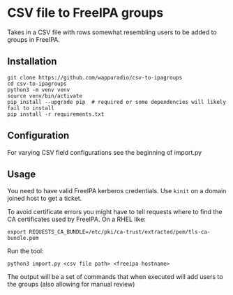 # CSV file to FreeIPA groups

Takes in a CSV file with rows somewhat resembling users to be added to groups in FreeIPA.

## Installation

```
git clone https://github.com/wappuradio/csv-to-ipagroups
cd csv-to-ipagroups
python3 -m venv venv
source venv/bin/activate
pip install --upgrade pip  # required or some dependencies will likely fail to install
pip install -r requirements.txt
```

## Configuration

For varying CSV field configurations see the beginning of import.py

## Usage

You need to have valid FreeIPA kerberos credentials. Use `kinit` on a domain joined host to get a ticket.

To avoid certificate errors you might have to tell requests where to find the CA certificates used by FreeIPA. On a RHEL like:
```
export REQUESTS_CA_BUNDLE=/etc/pki/ca-trust/extracted/pem/tls-ca-bundle.pem 
```

Run the tool:
```
python3 import.py <csv file path> <freeipa hostname>
```

The output will be a set of commands that when executed will add users to the groups (also allowing for manual review)
